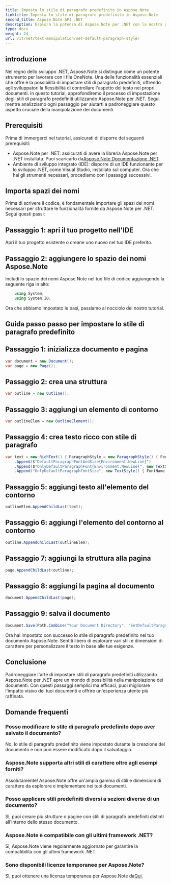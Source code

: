 ```yaml
---
title: Imposta lo stile di paragrafo predefinito in Aspose.Note
linktitle: Imposta lo stile di paragrafo predefinito in Aspose.Note
second_title: Aspose.Note API .NET
description: Esplora la potenza di Aspose.Note per .NET con la nostra guida passo passo sull'impostazione degli stili di paragrafo predefiniti. Migliora le tue capacità di manipolazione dei documenti senza sforzo.
type: docs
weight: 24
url: /it/net/text-manipulation/set-default-paragraph-style/
---
```

## introduzione
Nel regno dello sviluppo .NET, Aspose.Note si distingue come un potente strumento per lavorare con i file OneNote. Una delle funzionalità essenziali che offre è la possibilità di impostare stili di paragrafo predefiniti, offrendo agli sviluppatori la flessibilità di controllare l'aspetto del testo nei propri documenti. In questo tutorial, approfondiremo il processo di impostazione degli stili di paragrafo predefiniti utilizzando Aspose.Note per .NET. Segui mentre analizziamo ogni passaggio per aiutarti a padroneggiare questo aspetto cruciale della manipolazione dei documenti.
## Prerequisiti
Prima di immergerci nel tutorial, assicurati di disporre dei seguenti prerequisiti:
- Aspose.Note per .NET: assicurati di avere la libreria Aspose.Note per .NET installata. Puoi scaricarlo da[Aspose.Note Documentazione .NET](https://reference.aspose.com/note/net/).
- Ambiente di sviluppo integrato (IDE): disporre di un IDE funzionante per lo sviluppo .NET, come Visual Studio, installato sul computer.
Ora che hai gli strumenti necessari, procediamo con i passaggi successivi.
## Importa spazi dei nomi
Prima di scrivere il codice, è fondamentale importare gli spazi dei nomi necessari per sfruttare le funzionalità fornite da Aspose.Note per .NET. Segui questi passi:
## Passaggio 1: apri il tuo progetto nell'IDE
Apri il tuo progetto esistente o creane uno nuovo nel tuo IDE preferito.
## Passaggio 2: aggiungere lo spazio dei nomi Aspose.Note
Includi lo spazio dei nomi Aspose.Note nel tuo file di codice aggiungendo la seguente riga in alto:
```csharp
    using System;
    using System.IO;
```
Ora che abbiamo impostato le basi, passiamo al nocciolo del nostro tutorial.
## Guida passo passo per impostare lo stile di paragrafo predefinito
## Passaggio 1: inizializza documento e pagina
```csharp
var document = new Document();
var page = new Page();
```
## Passaggio 2: crea una struttura
```csharp
var outline = new Outline();
```
## Passaggio 3: aggiungi un elemento di contorno
```csharp
var outlineElem = new OutlineElement();
```
## Passaggio 4: crea testo ricco con stile di paragrafo
```csharp
var text = new RichText() { ParagraphStyle = new ParagraphStyle() { FontName = "Courier New", FontSize = 20 } }
    .Append($"DefaultParagraphFontAndSize{Environment.NewLine}")
    .Append($"OnlyDefaultParagraphFont{Environment.NewLine}", new TextStyle() { FontSize = 14 })
    .Append("OnlyDefaultParagraphFontSize", new TextStyle() { FontName = "Verdana" });
```
## Passaggio 5: aggiungi testo all'elemento del contorno
```csharp
outlineElem.AppendChildLast(text);
```
## Passaggio 6: aggiungi l'elemento del contorno al contorno
```csharp
outline.AppendChildLast(outlineElem);
```
## Passaggio 7: aggiungi la struttura alla pagina
```csharp
page.AppendChildLast(outline);
```
## Passaggio 8: aggiungi la pagina al documento
```csharp
document.AppendChildLast(page);
```
## Passaggio 9: salva il documento
```csharp
document.Save(Path.Combine("Your Document Directory", "SetDefaultParagraphStyle.one"));
```
Ora hai impostato con successo lo stile di paragrafo predefinito nel tuo documento Aspose.Note. Sentiti libero di esplorare vari stili e dimensioni di carattere per personalizzare il testo in base alle tue esigenze.
## Conclusione
Padroneggiare l'arte di impostare stili di paragrafo predefiniti utilizzando Aspose.Note per .NET apre un mondo di possibilità nella manipolazione dei documenti. Con questi passaggi semplici ma efficaci, puoi migliorare l'impatto visivo dei tuoi documenti e offrire un'esperienza utente più raffinata.
## Domande frequenti
### Posso modificare lo stile di paragrafo predefinito dopo aver salvato il documento?
No, lo stile di paragrafo predefinito viene impostato durante la creazione del documento e non può essere modificato dopo il salvataggio.
### Aspose.Note supporta altri stili di carattere oltre agli esempi forniti?
Assolutamente! Aspose.Note offre un'ampia gamma di stili e dimensioni di carattere da esplorare e implementare nei tuoi documenti.
### Posso applicare stili predefiniti diversi a sezioni diverse di un documento?
Sì, puoi creare più strutture o pagine con stili di paragrafo predefiniti distinti all'interno dello stesso documento.
### Aspose.Note è compatibile con gli ultimi framework .NET?
Sì, Aspose.Note viene regolarmente aggiornato per garantire la compatibilità con gli ultimi framework .NET.
### Sono disponibili licenze temporanee per Aspose.Note?
 Sì, puoi ottenere una licenza temporanea per Aspose.Note da[Qui](https://purchase.aspose.com/temporary-license/).